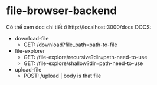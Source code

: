 # file-browser-backend

Có thể xem doc chi tiết ở http://localhost:3000/docs
DOCS:
  + download-file
    - GET: /download?file_path=path-to-file
  + file-explorer
    - GET: /file-explore/recursive?dir=path-need-to-use
    - GET: /file-explore/shallow?dir=path-need-to-use
  + upload-file
    - POST: /upload    | body is that file
